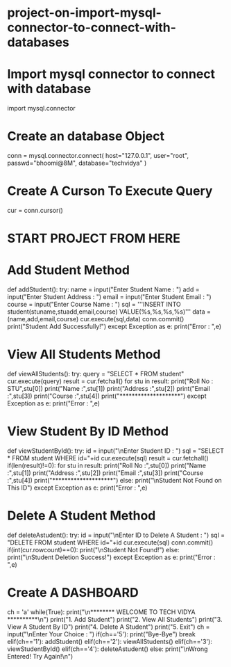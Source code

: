 # project-on-import-mysql-connector-to-connect-with-databases
# Import mysql connector to connect with database
import mysql.connector
# Create an database Object
conn = mysql.connector.connect(
host="127.0.0.1",
user="root",
passwd="bhoomi@8M",
database="techvidya"
    )
# Create A Curson To Execute Query
cur = conn.cursor()

# START PROJECT FROM HERE

# Add Student Method
def addStudent():
    try:
        name = input("Enter Student Name : ")
        add = input("Enter Student Address : ")
        email = input("Enter Student Email : ")
        course = input("Enter Course Name : ")
        sql = '''INSERT INTO student(stuname,stuadd,email,course)
VALUE(%s,%s,%s,%s)'''
        data = (name,add,email,course)
        cur.execute(sql,data)
        conn.commit()
        print("Student Add Successfully!")
    except Exception as e:
        print("Error : ",e)

# View All Students Method
def viewAllStudents():
    try:
        query = "SELECT * FROM student"
        cur.execute(query)
        result = cur.fetchall()
        for stu in result:
            print("Roll No : STU",stu[0])
            print("Name :",stu[1])
            print("Address :",stu[2])
            print("Email :",stu[3])
            print("Course :",stu[4])
            print("********************")
    except Exception as e:
        print("Error : ",e)

# View Student By ID Method
def viewStudentById():
    try:
        id = input("\nEnter Student ID : ")
        sql = "SELECT * FROM student WHERE id="+id
        cur.execute(sql)
        result = cur.fetchall()
        if(len(result)!=0):
            for stu in result:
                print("Roll No :",stu[0])
                print("Name :",stu[1])
                print("Address :",stu[2])
                print("Email :",stu[3])
                print("Course :",stu[4])
                print("********************")
        else:
            print("\nStudent Not Found on This ID")
    except Exception as e:
        print("Error : ",e)

# Delete A Student Method
def deleteAstudent():
    try:
        id = input("\nEnter ID to Delete A Student : ")
        sql = "DELETE FROM student WHERE id="+id
        cur.execute(sql)
        conn.commit()
        if(int(cur.rowcount)==0):
            print("\nStudent Not Found!")
        else:
            print("\nStudent Deletion Success!")
    except Exception as e:
        print("Error : ",e)

# Create A DASHBOARD

ch = 'a'
while(True):
    print("\n******** WELCOME TO TECH VIDYA **********\n")
    print("1. Add Student")
    print("2. View All Students")
    print("3. View A Student By ID")
    print("4. Delete A Student")
    print("5. Exit")
    ch = input("\nEnter Your Choice : ")
    if(ch=='5'):
        print("Bye-Bye")
        break
    elif(ch=='1'):
        addStudent()
    elif(ch=='2'):
        viewAllStudents()
    elif(ch=='3'):
        viewStudentById()
    elif(ch=='4'):
        deleteAstudent()
    else:
        print("\nWrong Entered! Try Again!\n")
